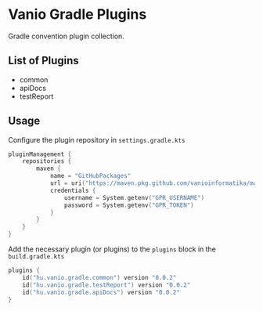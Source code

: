 # Vanio Gradle Plugins
Gradle convention plugin collection.

## List of Plugins
* common
* apiDocs
* testReport

## Usage
Configure the plugin repository in ```settings.gradle.kts```
```kotlin
pluginManagement {
    repositories {
        maven {
            name = "GitHubPackages"
            url = uri("https://maven.pkg.github.com/vanioinformatika/maven-releases")
            credentials {
                username = System.getenv("GPR_USERNAME")
                password = System.getenv("GPR_TOKEN")
            }
        }
    }
}
```
Add the necessary plugin (or plugins) to the ```plugins``` block in the ```build.gradle.kts```
```kotlin
plugins {
    id("hu.vanio.gradle.common") version "0.0.2"
    id("hu.vanio.gradle.testReport") version "0.0.2"
    id("hu.vanio.gradle.apiDocs") version "0.0.2"
}

```